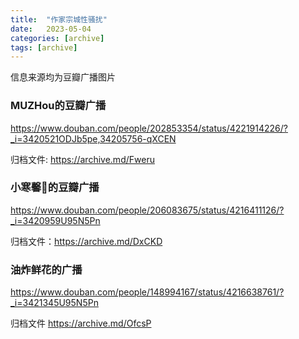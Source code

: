 ```yaml
---
title:  "作家宗城性骚扰"
date:   2023-05-04
categories: [archive]
tags: [archive]
---
```


信息来源均为豆瓣广播图片

### MUZHou的豆瓣广播
 <https://www.douban.com/people/202853354/status/4221914226/?_i=3420521ODJb5pe,34205756-qXCEN>

归档文件: <https://archive.md/Fweru>


### 小寒馨💫的豆瓣广播
<https://www.douban.com/people/206083675/status/4216411126/?_i=3420959U95N5Pn>

归档文件：<https://archive.md/DxCKD>

### 油炸鲜花的广播
<https://www.douban.com/people/148994167/status/4216638761/?_i=3421345U95N5Pn>

归档文件 <https://archive.md/OfcsP>
